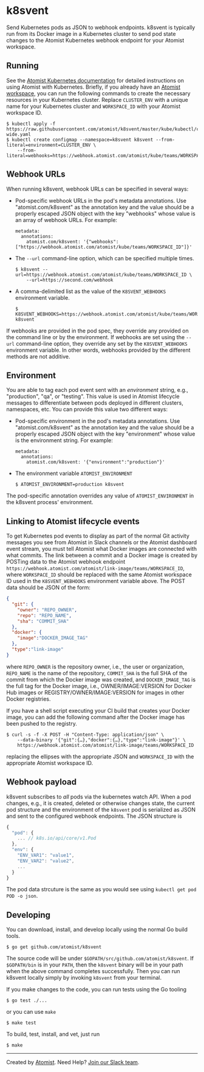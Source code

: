 # k8svent

Send Kubernetes pods as JSON to webhook endpoints.  k8svent is
typically run from its Docker image in a Kubernetes cluster to send
pod state changes to the Atomist Kubernetes webhook endpoint for your
Atomist workspace.

## Running

See the [Atomist Kubernetes documentation][atomist-kube] for detailed
instructions on using Atomist with Kubernetes.  Briefly, if you
already have an [Atomist workspace][atomist-getting-started], you can
run the following commands to create the necessary resources in your
Kubernetes cluster.  Replace `CLUSTER_ENV` with a unique name for your
Kubernetes cluster and `WORKSPACE_ID` with your Atomist workspace ID.

[atomist-kube]: https://docs.atomist.com/pack/kubernetes/ (Atomist - Kubernetes)
[atomist-getting-started]: https://docs.atomist.com/user/ (Atomist - Getting Started)

```
$ kubectl apply -f https://raw.githubusercontent.com/atomist/k8svent/master/kube/kubectl/cluster-wide.yaml
$ kubectl create configmap --namespace=k8svent k8svent --from-literal=environment=CLUSTER_ENV \
    --from-literal=webhooks=https://webhook.atomist.com/atomist/kube/teams/WORKSPACE_ID
```

## Webhook URLs

When running k8svent, webhook URLs can be specified in several ways:

-   Pod-specific webhook URLs in the pod's metadata annotations.  Use
    "atomist.com/k8svent" as the annotation key and the value should be
    a properly escaped JSON object with the key "webhooks" whose value
    is an array of webhook URLs.  For example:

        metadata:
          annotations:
            atomist.com/k8svent: '{"webhooks":["https://webhook.atomist.com/atomist/kube/teams/WORKSPACE_ID"]}'

-   The `--url` command-line option, which can be specified
    multiple times.

        $ k8svent --url=https://webhook.atomist.com/atomist/kube/teams/WORKSPACE_ID \
            --url=https://second.com/webhook

-   A comma-delimited list as the value of the `K8SVENT_WEBHOOKS`
    environment variable.

        $ K8SVENT_WEBHOOKS=https://webhook.atomist.com/atomist/kube/teams/WORKSPACE_ID,https://second.com/webhook k8svent

If webhooks are provided in the pod spec, they override any provided
on the command line or by the environment.  If webhooks are set using
the `--url` command-line option, they override any set by the
`K8SVENT_WEBHOOKS` environment variable.  In other words, webhooks
provided by the different methods are not additive.

## Environment

You are able to tag each pod event sent with an _environment_ string,
e.g., "production", "qa", or "testing".  This value is used in Atomist
lifecycle messages to differentiate between pods deployed in different
clusters, namespaces, etc.  You can provide this value two different
ways:

-   Pod-specific environment in the pod's metadata annotations.  Use
    "atomist.com/k8svent" as the annotation key and the value should be
    a properly escaped JSON object with the key "environment" whose
    value is the environment string.  For example:

        metadata:
          annotations:
            atomist.com/k8svent: '{"environment":"production"}'

-   The environment variable `ATOMIST_ENVIRONMENT`

        $ ATOMIST_ENVIRONMENT=production k8svent

The pod-specific annotation overrides any value of
`ATOMIST_ENVIRONMENT` in the k8svent process' environment.

## Linking to Atomist lifecycle events

To get Kubernetes pod events to display as part of the normal Git
activity messages you see from Atomist in Slack channels or the
Atomist dashboard event stream, you must tell Atomist what Docker
images are connected with what commits.  The link between a commit and
a Docker image is created by POSTing data to the Atomist webhook
endpoint
`https://webhook.atomist.com/atomist/link-image/teams/WORKSPACE_ID`,
where `WORKSPACE_ID` should be replaced with the same Atomist
workspace ID used in the `K8SVENT_WEBHOOKS` environment variable above.
The POST data should be JSON of the form:

```json
{
  "git": {
    "owner": "REPO_OWNER",
    "repo": "REPO_NAME",
    "sha": "COMMIT_SHA"
  },
  "docker": {
    "image":"DOCKER_IMAGE_TAG"
  },
  "type":"link-image"
}
```

where `REPO_OWNER` is the repository owner, i.e., the user or
organization, `REPO_NAME` is the name of the repository, `COMMIT_SHA`
is the full SHA of the commit from which the Docker image was created,
and `DOCKER_IMAGE_TAG` is the full tag for the Docker image, i.e.,
OWNER/IMAGE:VERSION for Docker Hub images or
REGISTRY/OWNER/IMAGE:VERSION for images in other Docker registries.

If you have a shell script executing your CI build that creates your
Docker image, you can add the following command after the Docker image
has been pushed to the registry.

```
$ curl -s -f -X POST -H "Content-Type: application/json" \
    --data-binary '{"git":{…},"docker":{…},"type":"link-image"}' \
    https://webhook.atomist.com/atomist/link-image/teams/WORKSPACE_ID
```

replacing the ellipses with the appropriate JSON and `WORKSPACE_ID` with
the appropriate Atomist workspace ID.

## Webhook payload

k8svent subscribes to _all_ pods via the kubernetes watch API.  When a
pod changes, e.g., it is created, deleted or otherwise changes state,
the current pod structure and the environment of the `k8svent` pod is
serialized as JSON and sent to the configured webhook endpoints.  The
JSON structure is

```javascript
{
  "pod": {
    ... // k8s.io/api/core/v1.Pod
  },
  "env": {
    "ENV_VAR1": "value1",
    "ENV_VAR2": "value2",
    ...
  }
}
```

The pod data strcuture is the same as you would see using `kubectl get
pod POD -o json`.

## Developing

You can download, install, and develop locally using the normal Go
build tools.

```
$ go get github.com/atomist/k8svent
```

The source code will be under `$GOPATH/src/github.com/atomist/k8svent`.
If `$GOPATH/bin` is in your `PATH`, then the `k8svent` binary will be
in your path when the above command completes successfully.  Then you
can run k8svent locally simply by invoking `k8svent` from your terminal.

If you make changes to the code, you can run tests using the Go
tooling

```
$ go test ./...
```

or you can use `make`

```
$ make test
```

To build, test, install, and vet, just run

```
$ make
```

---

Created by [Atomist][atomist].
Need Help?  [Join our Slack team][slack].

[atomist]: https://atomist.com/ (Atomist - How Teams Deliver Software)
[slack]: https://join.atomist.com/ (Atomist Community Slack Workspace)
